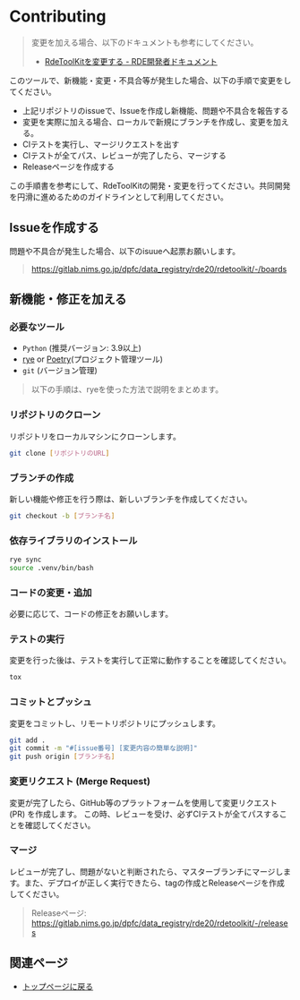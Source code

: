 # Contributing

> 変更を加える場合、以下のドキュメントも参考にしてください。
>
> - [RdeToolKitを変更する - RDE開発者ドキュメント](https://gitlab.nims.go.jp/dpfc/data_registry/rde20/sample_project/-/wikis/base/RdeToolKit%E3%82%92%E5%A4%89%E6%9B%B4%E3%81%99%E3%82%8B)

このツールで、新機能・変更・不具合等が発生した場合、以下の手順で変更をしてください。

- 上記リポジトリのissueで、Issueを作成し新機能、問題や不具合を報告する
- 変更を実際に加える場合、ローカルで新規にブランチを作成し、変更を加える。
- CIテストを実行し、マージリクエストを出す
- CIテストが全てパス、レビューが完了したら、マージする
- Releaseページを作成する

この手順書を参考にして、RdeToolKitの開発・変更を行ってください。共同開発を円滑に進めるためのガイドラインとして利用してください。

## Issueを作成する

問題や不具合が発生した場合、以下のisuueへ起票お願いします。

> <https://gitlab.nims.go.jp/dpfc/data_registry/rde20/rdetoolkit/-/boards>

## 新機能・修正を加える

### 必要なツール

- `Python` (推奨バージョン: 3.9以上)
- [rye](https://rye-up.com/) or [Poetry](https://python-poetry.org/docs/)(プロジェクト管理ツール)
- `git` (バージョン管理)

> 以下の手順は、ryeを使った方法で説明をまとめます。

### リポジトリのクローン

リポジトリをローカルマシンにクローンします。

```bash
git clone [リポジトリのURL]
```

### ブランチの作成

新しい機能や修正を行う際は、新しいブランチを作成してください。

```bash
git checkout -b [ブランチ名]
```

### 依存ライブラリのインストール

```bash
rye sync
source .venv/bin/bash
```

### コードの変更・追加

必要に応じて、コードの修正をお願いします。

### テストの実行

変更を行った後は、テストを実行して正常に動作することを確認してください。

```bash
tox
```

### コミットとプッシュ

変更をコミットし、リモートリポジトリにプッシュします。

```bash
git add .
git commit -m "#[issue番号] [変更内容の簡単な説明]"
git push origin [ブランチ名]
```

### 変更リクエスト (Merge Request)

変更が完了したら、GitHub等のプラットフォームを使用して変更リクエスト (PR) を作成します。
この時、レビューを受け、必ずCIテストが全てパスすることを確認してください。

### マージ

レビューが完了し、問題がないと判断されたら、マスターブランチにマージします。また、デプロイが正しく実行できたら、tagの作成とReleaseページを作成してください。

> Releaseページ: <https://gitlab.nims.go.jp/dpfc/data_registry/rde20/rdetoolkit/-/releases>

## 関連ページ

- [トップページに戻る](home)

